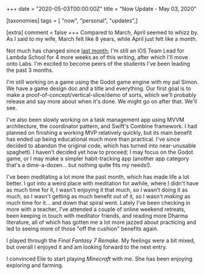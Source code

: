 +++
date = "2020-05-03T00:00:00Z"
title = "Now Update - May 03, 2020"

[taxonomies]
tags = [ "now", "personal", "updates",]

[extra]
comment = false
+++
Compared to March, April seemed to whizz by. As I said to my wife, March felt like 8 years, while April just felt like a month.

Not much has changed since [last month][]; I'm still an iOS Team Lead for Lambda School for 4 more weeks as of this writing, after which I'll move onto Labs. I'm excited to become peers of the students I've been leading the past 3 months.

I'm still working on a game using the Godot game engine with my pal Simon. We have a game design doc and a title and everything. Our first goal is to make a proof-of-concept/vertical-slice/demo of sorts, which we'll probably release and say more about when it's done. We might go on after that. We'll see.

I've also been slowly working on a task management app using MVVM architecture, the coordinator pattern, and Swift's Combine framework. I had planned on finishing a working MVP relatively quickly, but its main benefit has ended up being educational much more than practical. I've since decided to abandon the original code, which has turned into near-unusable spaghetti. I haven't decided yet how to proceed; I may focus on the Godot game, or I may make a simpler habit-tracking app (another app category that's a dime-a-dozen... but nothing quite fits my needs!).

I've been meditating a lot more the past month, which has made life a lot better. I got into a weird place with meditation for awhile, where I didn't have as much time for it, I wasn't enjoying it that much, so I wasn't doing it as much, so I wasn't getting as much benefit out of it, so I wasn't *making* as much time for it... and down that spiral went. Lately I've been checking in more with a teacher, I've attended a couple of online weekend retreats, been keeping in touch with meditator friends, and reading more Dharma literature, all of which has gotten me a lot more jazzed about practicing and led to seeing more of those "off the cushion" benefits again.

I played through the *Final Fantasy 7 Remake*. My feelings were a bit mixed, but overall I enjoyed it and am looking forward to the next entry.

I convinced Elie to start playing *Minecraft* with me. She has been enjoying exploring and farming.

[last month]: http://Junebash.com/now/2020-04-04/